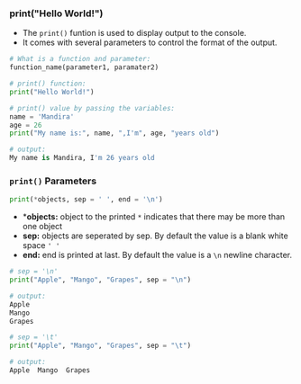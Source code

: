 ### **print("Hello World!")**

- The `print()` funtion is used to display output to the console.
- It comes with several parameters to control the format of the output.

```python
# What is a function and parameter:
function_name(parameter1, paramater2)
```

```python
# print() function:
print("Hello World!")

# print() value by passing the variables:
name = 'Mandira'
age = 26
print("My name is:", name, ",I'm", age, "years old")

# output:
My name is Mandira, I'm 26 years old        
```

### `print()` Parameters
```python
print(*objects, sep = ' ', end = '\n')
```
- ***objects:** object to the printed `*` indicates that there may be more than one object
- **sep:** objects are seperated by sep. By default the value is a blank white space `' '`
- **end:** end is printed at last. By default the value is a `\n` newline character.

```python
# sep = '\n'
print("Apple", "Mango", "Grapes", sep = "\n")

# output:
Apple
Mango
Grapes
```

```python
# sep = '\t'
print("Apple", "Mango", "Grapes", sep = "\t")

# output:
Apple  Mango  Grapes
```
